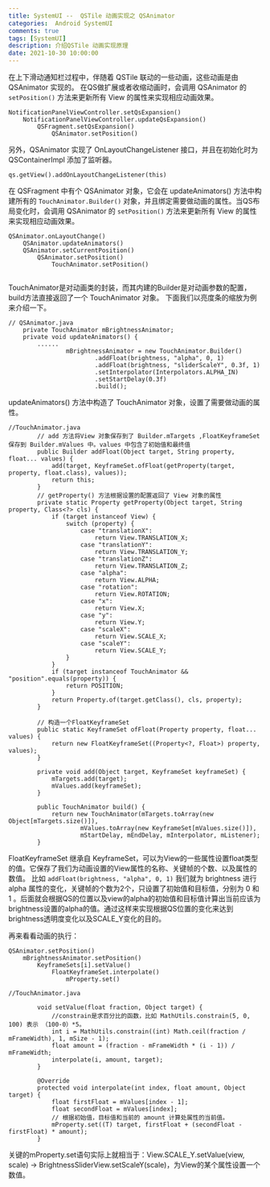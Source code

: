 ```yaml
---
title: SystemUI --  QSTile 动画实现之 QSAnimator
categories:  Android SystemUI
comments: true
tags: [SystemUI]
description: 介绍QSTile 动画实现原理
date: 2021-10-30 10:00:00
---
```



在上下滑动通知栏过程中，伴随着 QSTile 联动的一些动画，这些动画是由 QSAnimator 实现的。
在QS做扩展或者收缩动画时，会调用  QSAnimator 的  `setPosition()` 方法来更新所有 View 的属性来实现相应动画效果。

```
NotificationPanelViewController.setQsExpansion()
    NotificationPanelViewController.updateQsExpansion()
        QSFragment.setQsExpansion()
            QSAnimator.setPosition()

```

另外，QSAnimator 实现了 OnLayoutChangeListener 接口，并且在初始化时为 QSContainerImpl 添加了监听器。

```
qs.getView().addOnLayoutChangeListener(this)
```

在 QSFragment 中有个 QSAnimator 对象，它会在 updateAnimators() 方法中构建所有的 `TouchAnimator.Builder()` 对象，并且绑定需要做动画的属性。当QS布局变化时，会调用 QSAnimator 的  `setPosition()` 方法来更新所有 View 的属性来实现相应动画效果。

```
QSAnimator.onLayoutChange()
    QSAnimator.updateAnimators()
    QSAnimator.setCurrentPosition()
        QSAnimator.setPosition()
            TouchAnimator.setPosition()
                
```

TouchAnimator是对动画类的封装，而其内建的Builder是对动画参数的配置，build方法直接返回了一个 TouchAnimator 对象。
下面我们以亮度条的缩放为例来介绍一下。

```
// QSAnimator.java
    private TouchAnimator mBrightnessAnimator;
    private void updateAnimators() {
        ......
                mBrightnessAnimator = new TouchAnimator.Builder()
                        .addFloat(brightness, "alpha", 0, 1)
                        .addFloat(brightness, "sliderScaleY", 0.3f, 1)
                        .setInterpolator(Interpolators.ALPHA_IN)
                        .setStartDelay(0.3f)
                        .build();
```

updateAnimators() 方法中构造了 TouchAnimator 对象，设置了需要做动画的属性。

```
//TouchAnimator.java
        // add 方法将View 对象保存到了 Builder.mTargets ,FloatKeyframeSet 保存到 Builder.mValues 中。values 中包含了初始值和最终值
        public Builder addFloat(Object target, String property, float... values) {
            add(target, KeyframeSet.ofFloat(getProperty(target, property, float.class), values));
            return this;
        }
        // getProperty() 方法根据设置的配置返回了 View 对象的属性
        private static Property getProperty(Object target, String property, Class<?> cls) {
            if (target instanceof View) {
                switch (property) {
                    case "translationX":
                        return View.TRANSLATION_X;
                    case "translationY":
                        return View.TRANSLATION_Y;
                    case "translationZ":
                        return View.TRANSLATION_Z;
                    case "alpha":
                        return View.ALPHA;
                    case "rotation":
                        return View.ROTATION;
                    case "x":
                        return View.X;
                    case "y":
                        return View.Y;
                    case "scaleX":
                        return View.SCALE_X;
                    case "scaleY":
                        return View.SCALE_Y;
                }
            }
            if (target instanceof TouchAnimator && "position".equals(property)) {
                return POSITION;
            }
            return Property.of(target.getClass(), cls, property);
        }

        // 构造一个FloatKeyframeSet
        public static KeyframeSet ofFloat(Property property, float... values) {
            return new FloatKeyframeSet((Property<?, Float>) property, values);
        }
        
        private void add(Object target, KeyframeSet keyframeSet) {
            mTargets.add(target);
            mValues.add(keyframeSet);
        }
        
        public TouchAnimator build() {
            return new TouchAnimator(mTargets.toArray(new Object[mTargets.size()]),
                    mValues.toArray(new KeyframeSet[mValues.size()]),
                    mStartDelay, mEndDelay, mInterpolator, mListener);
        }
```

FloatKeyframeSet 继承自 KeyframeSet，可以为View的一些属性设置float类型的值。它保存了我们为动画设置的View属性的名称、关键帧的个数、以及属性的数值。
比如 `addFloat(brightness, "alpha", 0, 1)` 我们就为 brightness 进行 alpha 属性的变化，关键帧的个数为2个，只设置了初始值和目标值，分别为 0 和 1 。后面就会根据QS的位置以及view的alpha的初始值和目标值计算出当前应该为brightness设置的alpha的值。通过这样来实现根据QS位置的变化来达到brightness透明度变化以及SCALE_Y变化的目的。


再来看看动画的执行：

```
QSAnimator.setPosition()
    mBrightnessAnimator.setPosition()
        KeyframeSets[i].setValue()
            FloatKeyframeSet.interpolate()
                mProperty.set()
```

```
//TouchAnimator.java

        void setValue(float fraction, Object target) {
            //constrain是求百分比的函数，比如 MathUtils.constrain(5, 0, 100) 表示 （100-0）*5。
            int i = MathUtils.constrain((int) Math.ceil(fraction / mFrameWidth), 1, mSize - 1);
            float amount = (fraction - mFrameWidth * (i - 1)) / mFrameWidth;
            interpolate(i, amount, target);
        }

        @Override
        protected void interpolate(int index, float amount, Object target) {
            float firstFloat = mValues[index - 1];
            float secondFloat = mValues[index];
            // 根据初始值，目标值和当前的 amount 计算处属性的当前值。
            mProperty.set((T) target, firstFloat + (secondFloat - firstFloat) * amount);
        }

```

关键的mProperty.set语句实际上就相当于：View.SCALE_Y.setValue(view, scale) -> BrightnessSliderView.setScaleY(scale)，为View的某个属性设置一个数值。

